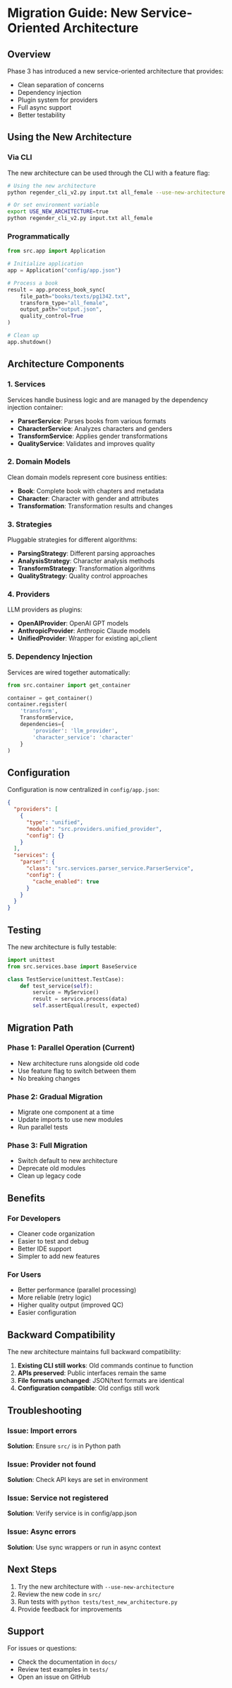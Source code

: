 # Migration Guide: New Service-Oriented Architecture

## Overview

Phase 3 has introduced a new service-oriented architecture that provides:
- Clean separation of concerns
- Dependency injection
- Plugin system for providers
- Full async support
- Better testability

## Using the New Architecture

### Via CLI

The new architecture can be used through the CLI with a feature flag:

```bash
# Using the new architecture
python regender_cli_v2.py input.txt all_female --use-new-architecture

# Or set environment variable
export USE_NEW_ARCHITECTURE=true
python regender_cli_v2.py input.txt all_female
```

### Programmatically

```python
from src.app import Application

# Initialize application
app = Application("config/app.json")

# Process a book
result = app.process_book_sync(
    file_path="books/texts/pg1342.txt",
    transform_type="all_female",
    output_path="output.json",
    quality_control=True
)

# Clean up
app.shutdown()
```

## Architecture Components

### 1. Services

Services handle business logic and are managed by the dependency injection container:

- **ParserService**: Parses books from various formats
- **CharacterService**: Analyzes characters and genders
- **TransformService**: Applies gender transformations
- **QualityService**: Validates and improves quality

### 2. Domain Models

Clean domain models represent core business entities:

- **Book**: Complete book with chapters and metadata
- **Character**: Character with gender and attributes
- **Transformation**: Transformation results and changes

### 3. Strategies

Pluggable strategies for different algorithms:

- **ParsingStrategy**: Different parsing approaches
- **AnalysisStrategy**: Character analysis methods
- **TransformStrategy**: Transformation algorithms
- **QualityStrategy**: Quality control approaches

### 4. Providers

LLM providers as plugins:

- **OpenAIProvider**: OpenAI GPT models
- **AnthropicProvider**: Anthropic Claude models
- **UnifiedProvider**: Wrapper for existing api_client

### 5. Dependency Injection

Services are wired together automatically:

```python
from src.container import get_container

container = get_container()
container.register(
    'transform',
    TransformService,
    dependencies={
        'provider': 'llm_provider',
        'character_service': 'character'
    }
)
```

## Configuration

Configuration is now centralized in `config/app.json`:

```json
{
  "providers": [
    {
      "type": "unified",
      "module": "src.providers.unified_provider",
      "config": {}
    }
  ],
  "services": {
    "parser": {
      "class": "src.services.parser_service.ParserService",
      "config": {
        "cache_enabled": true
      }
    }
  }
}
```

## Testing

The new architecture is fully testable:

```python
import unittest
from src.services.base import BaseService

class TestService(unittest.TestCase):
    def test_service(self):
        service = MyService()
        result = service.process(data)
        self.assertEqual(result, expected)
```

## Migration Path

### Phase 1: Parallel Operation (Current)
- New architecture runs alongside old code
- Use feature flag to switch between them
- No breaking changes

### Phase 2: Gradual Migration
- Migrate one component at a time
- Update imports to use new modules
- Run parallel tests

### Phase 3: Full Migration
- Switch default to new architecture
- Deprecate old modules
- Clean up legacy code

## Benefits

### For Developers
- Cleaner code organization
- Easier to test and debug
- Better IDE support
- Simpler to add new features

### For Users
- Better performance (parallel processing)
- More reliable (retry logic)
- Higher quality output (improved QC)
- Easier configuration

## Backward Compatibility

The new architecture maintains full backward compatibility:

1. **Existing CLI still works**: Old commands continue to function
2. **APIs preserved**: Public interfaces remain the same
3. **File formats unchanged**: JSON/text formats are identical
4. **Configuration compatible**: Old configs still work

## Troubleshooting

### Issue: Import errors
**Solution**: Ensure `src/` is in Python path

### Issue: Provider not found
**Solution**: Check API keys are set in environment

### Issue: Service not registered
**Solution**: Verify service is in config/app.json

### Issue: Async errors
**Solution**: Use sync wrappers or run in async context

## Next Steps

1. Try the new architecture with `--use-new-architecture`
2. Review the new code in `src/`
3. Run tests with `python tests/test_new_architecture.py`
4. Provide feedback for improvements

## Support

For issues or questions:
- Check the documentation in `docs/`
- Review test examples in `tests/`
- Open an issue on GitHub